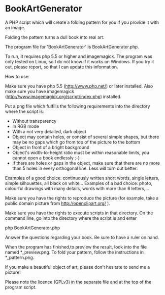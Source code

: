 BookArtGenerator
================

A PHP script which will create a folding pattern for you if you provide it with an image.

Folding the pattern turns a dull book into real art.


The program file for 'BookArtGenerator' is BookArtGenerator.php. 

To run, it requires php 5.5 or higher and imagemagick.
The program was only tested on Linux, so I do not know if it works on Windows. If you try it out, please report, so that I can update this information.

How to use:

Make sure you have php 5.5 (http://www.php.net/) or later installed. 
Also make sure you have imagemagick (http://www.imagemagick.org/script/index.php) installed. 

Put a png file which fulfills the following requirements into the directory where the script is:

- Without transparency
- In RGB mode
- With a not very detailed, dark object 
- Object may contain holes, or consist of several simple shapes, but there may be no gaps which go from top of the picture to the bottom
- Object in front of a bright background
- Object's width-to-height ratio must be within reasonable limits, you cannot open a book endlessly ;-)
- If there are holes or gaps in the object, make sure that there are no more than 5 holes in every orthogonal line. Less will turn out better.

Examples of a good choice: continuously written short words, single letters, simple silhouettes, all black on white...
Examples of a bad choice: photo, colourful drawings with many details, words with more than 6 letters,...


Make sure you have the rights to reproduce the picture (for example, take a public domain picture from http://openclipart.org/ ).

Make sure you have the rights to execute scripts in that directory.
On the command line, go into the directory where the script is and enter
 
php BookArtGenerator.php
 
Answer the questions regarding your book. 
Be sure to have a ruler on hand. 

When the program has finished,to preview the result, look into the file named *_preview.png.
To fold your pattern, follow the instructions in *_pattern.png.
 
If you make a beautiful object of art, please don't hesitate to send me a picture!

Please note the licence (GPLv3) in the separate file and at the top of the program script.
